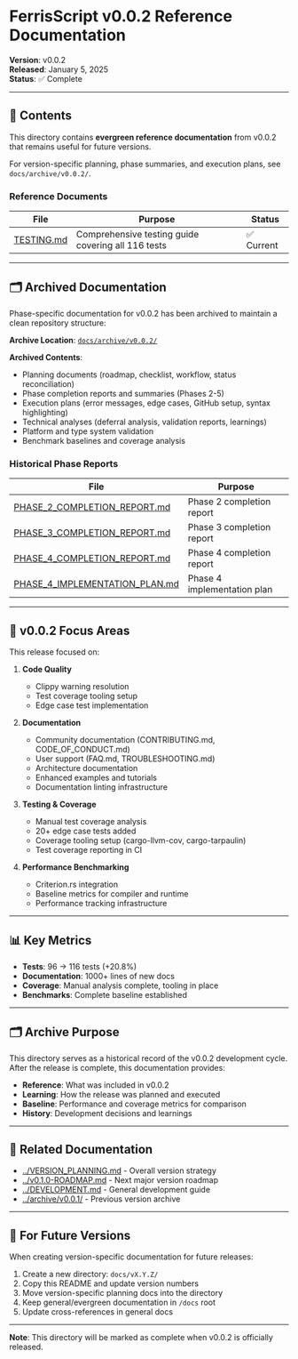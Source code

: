 # FerrisScript v0.0.2 Reference Documentation

**Version**: v0.0.2  
**Released**: January 5, 2025  
**Status**: ✅ Complete

---

## 📁 Contents

This directory contains **evergreen reference documentation** from v0.0.2 that remains useful for future versions.

For version-specific planning, phase summaries, and execution plans, see `docs/archive/v0.0.2/`.

### Reference Documents

| File | Purpose | Status |
|------|---------|--------|
| [TESTING.md](TESTING.md) | Comprehensive testing guide covering all 116 tests | ✅ Current |

---

## 🗂️ Archived Documentation

Phase-specific documentation for v0.0.2 has been archived to maintain a clean repository structure:

**Archive Location**: [`docs/archive/v0.0.2/`](../archive/v0.0.2/)

**Archived Contents**:

- Planning documents (roadmap, checklist, workflow, status reconciliation)
- Phase completion reports and summaries (Phases 2-5)
- Execution plans (error messages, edge cases, GitHub setup, syntax highlighting)
- Technical analyses (deferral analysis, validation reports, learnings)
- Platform and type system validation
- Benchmark baselines and coverage analysis

### Historical Phase Reports

| File | Purpose |
|------|---------|
| [PHASE_2_COMPLETION_REPORT.md](PHASE_2_COMPLETION_REPORT.md) | Phase 2 completion report |
| [PHASE_3_COMPLETION_REPORT.md](PHASE_3_COMPLETION_REPORT.md) | Phase 3 completion report |
| [PHASE_4_COMPLETION_REPORT.md](PHASE_4_COMPLETION_REPORT.md) | Phase 4 completion report |
| [PHASE_4_IMPLEMENTATION_PLAN.md](PHASE_4_IMPLEMENTATION_PLAN.md) | Phase 4 implementation plan |

---

## 🎯 v0.0.2 Focus Areas

This release focused on:

1. **Code Quality**
   - Clippy warning resolution
   - Test coverage tooling setup
   - Edge case test implementation

2. **Documentation**
   - Community documentation (CONTRIBUTING.md, CODE_OF_CONDUCT.md)
   - User support (FAQ.md, TROUBLESHOOTING.md)
   - Architecture documentation
   - Enhanced examples and tutorials
   - Documentation linting infrastructure

3. **Testing & Coverage**
   - Manual test coverage analysis
   - 20+ edge case tests added
   - Coverage tooling setup (cargo-llvm-cov, cargo-tarpaulin)
   - Test coverage reporting in CI

4. **Performance Benchmarking**
   - Criterion.rs integration
   - Baseline metrics for compiler and runtime
   - Performance tracking infrastructure

---

## 📊 Key Metrics

- **Tests**: 96 → 116 tests (+20.8%)
- **Documentation**: 1000+ lines of new docs
- **Coverage**: Manual analysis complete, tooling in place
- **Benchmarks**: Complete baseline established

---

## 🗂️ Archive Purpose

This directory serves as a historical record of the v0.0.2 development cycle. After the release is complete, this documentation provides:

- **Reference**: What was included in v0.0.2
- **Learning**: How the release was planned and executed
- **Baseline**: Performance and coverage metrics for comparison
- **History**: Development decisions and learnings

---

## 🔗 Related Documentation

- [../VERSION_PLANNING.md](../VERSION_PLANNING.md) - Overall version strategy
- [../v0.1.0-ROADMAP.md](../v0.1.0-ROADMAP.md) - Next major version roadmap
- [../DEVELOPMENT.md](../DEVELOPMENT.md) - General development guide
- [../archive/v0.0.1/](../archive/v0.0.1/) - Previous version archive

---

## 📝 For Future Versions

When creating version-specific documentation for future releases:

1. Create a new directory: `docs/vX.Y.Z/`
2. Copy this README and update version numbers
3. Move version-specific planning docs into the directory
4. Keep general/evergreen documentation in `/docs` root
5. Update cross-references in general docs

---

**Note**: This directory will be marked as complete when v0.0.2 is officially released.
